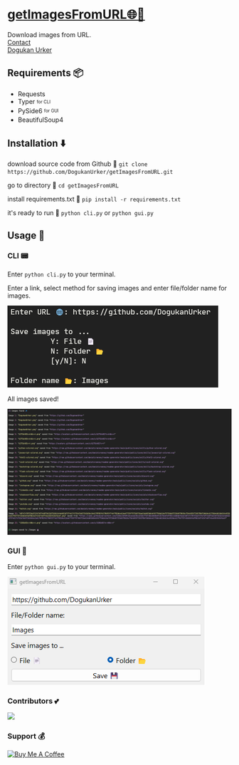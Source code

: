 # [getImagesFromURL🌐💾](https://dogukanurker.com/getimagesfromurl)

Download images from URL.
<br/>
[Contact](mailto:dogukanurker@icloud.com)<br/>
[Dogukan Urker](https://dogukanurker.com)

## Requirements 📦

- Requests
- Typer <sub><sup>for CLI</sup></sub>
- PySide6 <sub><sup>for GUI</sup></sub>
- BeautifulSoup4

## Installation ⬇️

download source code from Github 💾
`git clone https://github.com/DogukanUrker/getImagesFromURL.git`

go to directory 📁
`cd getImagesFromURL`

install requirements.txt 🔽
`pip install -r requirements.txt`

it's ready to run 🎉
`python cli.py` or `python gui.py`

## Usage 📄

### CLI 📟

Enter `python cli.py` to your terminal.

Enter a link, select method for saving images and enter file/folder name for images.

![CLI](/appImages/cli.png)

All images saved!

![CLI](/appImages/cli2.png)

### GUI 📱

Enter `python gui.py` to your terminal.

![GUI](/appImages/gui.png)

### Contributors 💕

<a href="https://github.com/dogukanurker/getimagesfromurl/graphs/contributors">
  <img src="https://contrib.rocks/image?repo=dogukanurker/getimagesfromurl" />
</a>

### Support 💰

<a href="https://dogukanurker.com/donate" target="_blank"><img src="https://cdn.buymeacoffee.com/buttons/v2/arial-red.png" alt="Buy Me A Coffee" style="height: 60px !important;width: 217px !important;" ></a>
